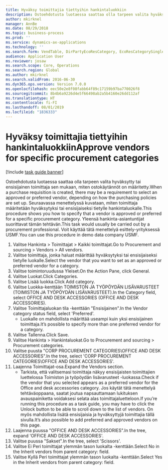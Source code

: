 ```yaml
---
title: Hyväksy toimittajia tiettyihin hankintaluokkiin
description: Ostoehdotusta luotaessa saattaa olla tarpeen valita hyväksytty tai ensisijainen toimittaja sen mukaan, miten ostokäytännöt on määritetty.
author: mkirknel
manager: AnnBe
ms.date: 08/29/2018
ms.topic: business-process
ms.prod: ''
ms.service: dynamics-ax-applications
ms.technology: ''
ms.search.form: VendTable, DirPartyEcoResCategory, EcoResCategorySingleLookup, ProcCategoryHierarchyManagement
audience: Application User
ms.reviewer: josaw
ms.search.scope: Core, Operations
ms.search.region: Global
ms.author: mkirknel
ms.search.validFrom: 2016-06-30
ms.dyn365.ops.version: Version 7.0.0
ms.openlocfilehash: eec50e2e8f08fabb64f89c17159b97ba770026f8
ms.sourcegitcommit: 8b4b6a9226d4e5f66498ab2a5b4160e26dd112af
ms.translationtype: HT
ms.contentlocale: fi-FI
ms.lasthandoff: 08/01/2019
ms.locfileid: "1836333"
---
```

# <a name="approve-vendors-for-specific-procurement-categories"></a><span data-ttu-id="6a5f4-103">Hyväksy toimittajia tiettyihin hankintaluokkiin</span><span class="sxs-lookup"><span data-stu-id="6a5f4-103">Approve vendors for specific procurement categories</span></span>

[!include [task guide banner](../../includes/task-guide-banner.md)]

<span data-ttu-id="6a5f4-104">Ostoehdotusta luotaessa saattaa olla tarpeen valita hyväksytty tai ensisijainen toimittaja sen mukaan, miten ostokäytännöt on määritetty.</span><span class="sxs-lookup"><span data-stu-id="6a5f4-104">When a purchase requisition is created, there may be a requirement to select an approved or preferred vendor, depending on how the purchasing policies are set up.</span></span> <span data-ttu-id="6a5f4-105">Seuraavassa menettelyssä kuvataan, miten toimittaja määritetään hyväksytyksi tai ensisijaiseksi tietylle hankintaluokalle.</span><span class="sxs-lookup"><span data-stu-id="6a5f4-105">This procedure shows you how to specify that a vendor is approved or preferred for a specific procurement category.</span></span> <span data-ttu-id="6a5f4-106">Yleensä hankinta-asiantuntijat suorittavat tämän tehtävän.</span><span class="sxs-lookup"><span data-stu-id="6a5f4-106">This task would usually be carried out by a procurement professional.</span></span> <span data-ttu-id="6a5f4-107">Voit käyttää tätä menettelyä esittely-yrityksessä USMF.</span><span class="sxs-lookup"><span data-stu-id="6a5f4-107">You can use this procedure in demo data company USMF.</span></span>

1. <span data-ttu-id="6a5f4-108">Valitse Hankinta > Toimittajat > Kaikki toimittajat.</span><span class="sxs-lookup"><span data-stu-id="6a5f4-108">Go to Procurement and sourcing > Vendors > All vendors.</span></span>
2. <span data-ttu-id="6a5f4-109">Valitse toimittaja, jonka haluat määrittää hyväksytyksi tai ensisijaiseksi tietylle luokalle.</span><span class="sxs-lookup"><span data-stu-id="6a5f4-109">Select the vendor that you want to set as an approved or preferred vendor for a category.</span></span>
3. <span data-ttu-id="6a5f4-110">Valitse toimintoruudussa Yleiset.</span><span class="sxs-lookup"><span data-stu-id="6a5f4-110">On the Action Pane, click General.</span></span>
4. <span data-ttu-id="6a5f4-111">Valitse Luokat.</span><span class="sxs-lookup"><span data-stu-id="6a5f4-111">Click Categories.</span></span>
5. <span data-ttu-id="6a5f4-112">Valitse Lisää luokka.</span><span class="sxs-lookup"><span data-stu-id="6a5f4-112">Click Add category.</span></span>
6. <span data-ttu-id="6a5f4-113">Valitse Luokka-kenttään TOIMISTON JA TYÖPÖYDÄN LISÄVARUSTEET (TOIMISTON JA TYÖPÖYDÄN LISÄVARUSTEET).</span><span class="sxs-lookup"><span data-stu-id="6a5f4-113">In the Category field, select OFFICE AND DESK ACCESSORIES (OFFICE AND DESK ACCESSORIES).</span></span>
7. <span data-ttu-id="6a5f4-114">Valitse Toimittajaluokan tila -kenttään "Ensisijainen".</span><span class="sxs-lookup"><span data-stu-id="6a5f4-114">In the Vendor category status field, select 'Preferred'.</span></span>
    * <span data-ttu-id="6a5f4-115">Luokalle on mahdollista määrittää useampi kuin yksi ensisijainen toimittaja.</span><span class="sxs-lookup"><span data-stu-id="6a5f4-115">It’s possible to specify more than one preferred vendor for a category.</span></span>  
8. <span data-ttu-id="6a5f4-116">Valitse Tallenna.</span><span class="sxs-lookup"><span data-stu-id="6a5f4-116">Click Save.</span></span>
9. <span data-ttu-id="6a5f4-117">Valitse Hankinta > Hankintaluokat.</span><span class="sxs-lookup"><span data-stu-id="6a5f4-117">Go to Procurement and sourcing > Procurement categories.</span></span>
10. <span data-ttu-id="6a5f4-118">Valitse puusta "CORP PROCUREMENT CATEGORIES\OFFICE AND DESK ACCESSORIES".</span><span class="sxs-lookup"><span data-stu-id="6a5f4-118">In the tree, select 'CORP PROCUREMENT CATEGORIES\OFFICE AND DESK ACCESSORIES'.</span></span>
11. <span data-ttu-id="6a5f4-119">Laajenna Toimittajat-osa.</span><span class="sxs-lookup"><span data-stu-id="6a5f4-119">Expand the Vendors section.</span></span>
    * <span data-ttu-id="6a5f4-120">Tarkista, että valitsemasi toimittaja näkyy ensisijaisten toimittajien luettelossa Toimiston ja työpöydän lisävarusteet -luokassa.</span><span class="sxs-lookup"><span data-stu-id="6a5f4-120">Check if the vendor that you selected  appears as a preferred vendor for the Office and desk accessories category.</span></span> <span data-ttu-id="6a5f4-121">Jos käytät tätä menettelyä tehtäväoppaana, saatat joutua napsauttamaan lukituksen avauspainiketta voidaksesi selata alas toimittajaluetteloon.</span><span class="sxs-lookup"><span data-stu-id="6a5f4-121">If you’re running this procedure as a task guide, you may have to click the Unlock button to be able to scroll down to the list of vendors.</span></span>  <span data-ttu-id="6a5f4-122">On myös mahdollista lisätä ensisijaisia ja hyväksyttyjä toimittajia tällä sivulla.</span><span class="sxs-lookup"><span data-stu-id="6a5f4-122">It’s also possible to add preferred and approved vendors on this page.</span></span>  
12. <span data-ttu-id="6a5f4-123">Laajenna puussa "OFFICE AND DESK ACCESSORIES".</span><span class="sxs-lookup"><span data-stu-id="6a5f4-123">In the tree, expand 'OFFICE AND DESK ACCESSORIES'.</span></span>
13. <span data-ttu-id="6a5f4-124">Valitse puussa "Sakset".</span><span class="sxs-lookup"><span data-stu-id="6a5f4-124">In the tree, select 'Scissors'.</span></span>
14. <span data-ttu-id="6a5f4-125">Valitse Ei Peri toimittajat ylemmän tason luokalta -kenttään.</span><span class="sxs-lookup"><span data-stu-id="6a5f4-125">Select No in the Inherit vendors from parent category: field.</span></span>
15. <span data-ttu-id="6a5f4-126">Valitse Kyllä Peri toimittajat ylemmän tason luokalta -kenttään.</span><span class="sxs-lookup"><span data-stu-id="6a5f4-126">Select Yes in the Inherit vendors from parent category: field.</span></span>

